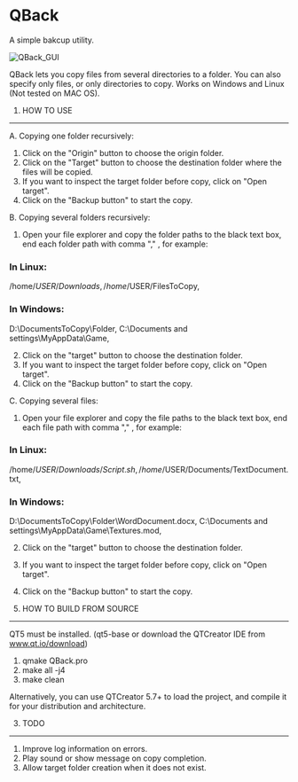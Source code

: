 # QBack
A simple bakcup utility.

![QBack_GUI](https://5c57bd3a-a-62cb3a1a-s-sites.googlegroups.com/site/gtronick/QBack_v1.1.0.PNG)

QBack lets you copy files from several directories to a folder. You can also specify only files, or only directories to copy. Works on Windows and Linux (Not tested on MAC OS).

1. HOW TO USE
-------------------------------

A. Copying one folder recursively:

  1. Click on the "Origin" button to choose the origin folder.
  2. Click on the "Target" button to choose the destination folder where the files will be copied.
  3. If you want to inspect the target folder before copy, click on "Open target".
  4. Click on the "Backup button" to start the copy.

B. Copying several folders recursively:

  1. Open your file explorer and copy the folder paths to the black text box, end each folder path with comma "," , for example: 

### In Linux: 

  /home/$USER/Downloads,
  /home/$USER/FilesToCopy,
  
### In Windows:
  
  D:\DocumentsToCopy\Folder,
  C:\Documents and settings\MyAppData\Game,

  2. Click on the "target" button to choose the destination folder.
  3. If you want to inspect the target folder before copy, click on "Open target".
  4. Click on the "Backup button" to start the copy.

C. Copying several files:

  1. Open your file explorer and copy the file paths to the black text box, end each file path with comma "," , for example:

### In Linux:

  /home/$USER/Downloads/Script.sh,
  /home/$USER/Documents/TextDocument.txt,

### In Windows:

  D:\DocumentsToCopy\Folder\WordDocument.docx,
  C:\Documents and settings\MyAppData\Game\Textures.mod,

  2. Click on the "target" button to choose the destination folder.
  3. If you want to inspect the target folder before copy, click on "Open target".
  4. Click on the "Backup button" to start the copy.

2. HOW TO BUILD FROM SOURCE
------------------------------------------------

QT5 must be installed. (qt5-base or download the QTCreator IDE from www.qt.io/download)

  1. qmake QBack.pro
  2. make all -j4
  3. make clean

Alternatively, you can use QTCreator 5.7+ to load the project, and compile it for your distribution and architecture.

3. TODO
------------------------------------------------

  1. Improve log information on errors.
  2. Play sound or show message on copy completion.
  3. Allow target folder creation when it does not exist.



